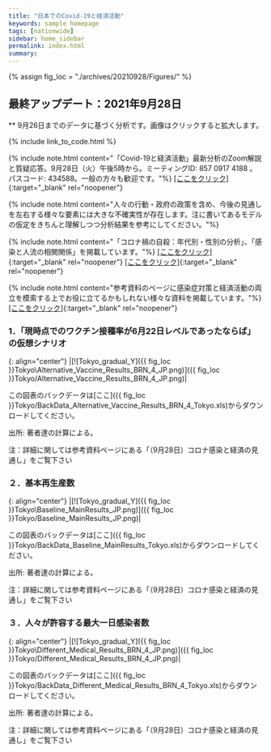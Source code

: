 ```yaml
---
title: "日本でのCovid-19と経済活動"
keywords: sample homepage
tags: [nationwide]
sidebar: home_sidebar
permalink: index.html
summary:
---
```


{% assign fig_loc = "./archives/20210928/Figures/" %}

## 最終アップデート：2021年9月28日
** 9月26日までのデータに基づく分析です。画像はクリックすると拡大します。

{% include link_to_code.html %}

{% include note.html content="「Covid-19と経済活動」最新分析のZoom解説と質疑応答。9月28日（火）午後5時から。ミーティングID: 857 0917 4188 。パスコード: 434588。一般の方々も歓迎です。"%}
[[ここをクリック]](https://u-tokyo-ac-jp.zoom.us/j/85709174188?pwd=cm5pTjJ0ZU9nelpWUkU3N2tyOGZLZz09){:target="_blank" rel="noopener"}

{% include note.html content="人々の行動・政府の政策を含め、今後の見通しを左右する様々な要素には大きな不確実性が存在します。注に書いてあるモデルの仮定をきちんと理解しつつ分析結果を参考にしてください。"%}

{% include note.html content="「コロナ禍の自殺：年代別・性別の分析」、「感染と人流の相関関係」を掲載しています。"%}
 [[ここをクリック]](./files/FujiiNakata_Suicides_Slides_20210907.pdf){:target="_blank" rel="noopener"} [[ここをクリック]](./files/FujiiNakata_Mobility_Slides_20210927.pdf){:target="_blank" rel="noopener"}

{% include note.html content="参考資料のページに感染症対策と経済活動の両立を模索する上でお役に立てるかもしれない様々な資料を掲載しています。"%}
[[ここをクリック]](https://covid19outputjapan.github.io/JP/resources.html){:target="_blank" rel="noopener"}









### 1．「現時点でのワクチン接種率が6月22日レベルであったならば」の仮想シナリオ

{: align="center"}
|[![Tokyo_gradual_Y]({{ fig_loc }}Tokyo\Alternative_Vaccine_Results_BRN_4_JP.png)]({{ fig_loc }}Tokyo/Alternative_Vaccine_Results_BRN_4_JP.png)|

この図表のバックデータは[ここ]({{ fig_loc }}Tokyo/BackData_Alternative_Vaccine_Results_BRN_4_Tokyo.xls)からダウンロードしてください。

出所: 著者達の計算による。<br>

注：詳細に関しては参考資料ページにある「（9月28日）コロナ感染と経済の見通し」をご覧下さい

### ２．基本再生産数

{: align="center"}
|[![Tokyo_gradual_Y]({{ fig_loc }}Tokyo\Baseline_MainResults_JP.png)]({{ fig_loc }}Tokyo/Baseline_MainResults_JP.png)|

この図表のバックデータは[ここ]({{ fig_loc }}Tokyo/BackData_Baseline_MainResults_Tokyo.xls)からダウンロードしてください。

出所: 著者達の計算による。<br>

注：詳細に関しては参考資料ページにある「（9月28日）コロナ感染と経済の見通し」をご覧下さい

### ３．人々が許容する最大一日感染者数

{: align="center"}
|[![Tokyo_gradual_Y]({{ fig_loc }}Tokyo\Different_Medical_Results_BRN_4_JP.png)]({{ fig_loc }}Tokyo/Different_Medical_Results_BRN_4_JP.png)|

この図表のバックデータは[ここ]({{ fig_loc }}Tokyo/BackData_Different_Medical_Results_BRN_4_Tokyo.xls)からダウンロードしてください。

出所: 著者達の計算による。<br>

注：詳細に関しては参考資料ページにある「（9月28日）コロナ感染と経済の見通し」をご覧下さい



